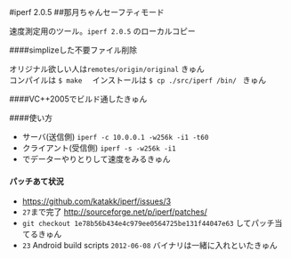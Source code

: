 #iperf 2.0.5
##那月ちゃんセーフティモード

速度測定用のツール。`iperf 2.0.5` のローカルコピー   

####simplizeした不要ファイル削除

オリジナル欲しい人は`remotes/origin/original` きゅん   
コンパイルは `$ make  ` インストールは ` $ cp ./src/iperf /bin/  ` きゅん    

####VC++2005でビルド通したきゅん

####使い方

* サーバ(送信側) `iperf -c 10.0.0.1 -w256k -i1 -t60` 
* クライアント(受信側) `iperf -s -w256k -i1`
* でデーターやりとりして速度をみるきゅん   

#### パッチあて状況

* https://github.com/katakk/iperf/issues/3
* `27`まで完了  http://sourceforge.net/p/iperf/patches/   
* `git checkout 1e78b56b434e4c979ee0564725be131f44047e63` してパッチ当てるきゅん   
* `23`    Android build scripts        `2012-06-08`  バイナリは一緒に入れといたきゅん     
 



